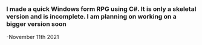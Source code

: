 ### I made a quick Windows form RPG using C#. It is only a skeletal version and is incomplete. I am planning on working on a bigger version soon
-November 11th 2021
